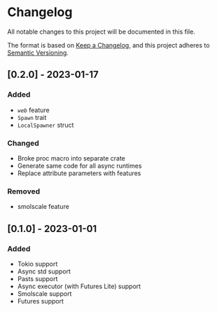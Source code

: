 # Changelog
All notable changes to this project will be documented in this file.

The format is based on [Keep a Changelog](https://keepachangelog.com/en/1.0.0/),
and this project adheres to [Semantic Versioning](https://github.com/AldaronLau/semver).

## [0.2.0] - 2023-01-17
### Added
 - *`web`* feature 
 - `Spawn` trait
 - `LocalSpawner` struct

### Changed
 - Broke proc macro into separate crate
 - Generate same code for all async runtimes
 - Replace attribute parameters with features

### Removed
 - smolscale feature

## [0.1.0] - 2023-01-01
### Added
 - Tokio support
 - Async std support
 - Pasts support
 - Async executor (with Futures Lite) support
 - Smolscale support
 - Futures support
